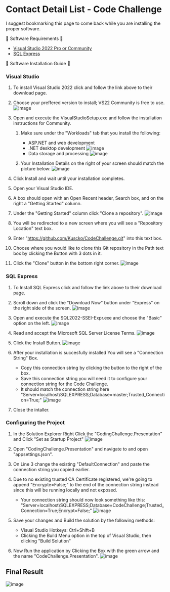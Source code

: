 # Contact Detail List - Code Challenge

I suggest bookmarking this page to come back while you are installing the proper software.

💾 Software Requirements 💾
- <a href="https://visualstudio.microsoft.com/downloads/">Visual Studio 2022 Pro or Community</a>
- <a href="https://www.microsoft.com/en-us/sql-server/sql-server-downloads">SQL Express</a>

🚀 Software Installation Guide 🚀

### Visual Studio
1. To install Visual Studio 2022 click and follow the link above to their download page. 
2. Choose your preffered version to install; VS22 Community is free to use.
![image](https://user-images.githubusercontent.com/31110844/217431081-56bc97fa-cbde-4698-808e-732ad71f583e.png)

3. Open and execute the VisualStudioSetup.exe and follow the installation instructions for Community.
    1. Make sure under the "Workloads" tab that you install the following:
       - ASP.NET and web development
       - .NET desktop development
    ![image](https://user-images.githubusercontent.com/31110844/217429808-f9ba3931-f689-4004-a143-ae5ddcd8706b.png)
       - Data storage and processing
    ![image](https://user-images.githubusercontent.com/31110844/217429858-60245288-9712-4467-bd6e-9fd4fb44a5ff.png)

    2. Your Installation Details on the right of your screen should match the picture below:
    ![image](https://user-images.githubusercontent.com/31110844/217429758-dcb9219d-4a88-4fd3-b10b-93599f137c47.png)

3. Click Install and wait until your installation completes.
4. Open your Visual Studio IDE.
5. A box should open with an Open Recent header, Search box, and on the right a "Getting Started" column.
6. Under the "Getting Started" column click "Clone a repository".
![image](https://user-images.githubusercontent.com/31110844/217430127-4f743482-7025-4893-a73f-fa0105594aeb.png)

7. You will be redirected to a new screen where you will see a "Repository Location" text box.
8. Enter "https://github.com/Kuscko/CodeChallenge.git" into this text box.
9. Choose where you would like to clone this Git repository in the Path text box by clicking the Button with 3 dots in it.
10. Click the "Clone" button in the bottom right corner.
![image](https://user-images.githubusercontent.com/31110844/217430468-c4359cf2-051d-4907-bb01-5b0c3982f3ff.png)


### SQL Express
1. To Install SQL Express click and follow the link above to their download page.
2. Scroll down and click the "Download Now" button under "Express" on the right side of the screen.
![image](https://user-images.githubusercontent.com/31110844/217428459-dfe1c19a-c532-4142-9627-e9aeff62b660.png)

3. Open and execute the SQL2022-SSEI-Expr.exe and choose the "Basic" option on the left.
![image](https://user-images.githubusercontent.com/31110844/217428804-8282b4e6-3c6c-429c-9d4b-a26a3a93b124.png)

4. Read and accept the Microsoft SQL Server License Terms.
![image](https://user-images.githubusercontent.com/31110844/217428996-c51a8c6b-4b68-4bc5-b3a5-130c1c0b3323.png)

5. Click the Install Button.
![image](https://user-images.githubusercontent.com/31110844/217429221-743c95df-2948-444f-9bd6-224f4cdb0014.png)

6. After your installation is succesfully installed You will see a "Connection String" Box.
   - Copy this connection string by clicking the button to the right of the box.
   - Save this connection string you will need it to configure your connection string for the Code Challenge. 
   - It should match the connection string here "Server=localhost\SQLEXPRESS;Database=master;Trusted_Connection=True;"
   ![image](https://user-images.githubusercontent.com/31110844/217429989-3db78b8d-4f2f-441d-a208-3cbf08950f9c.png)

7. Close the intaller. 

### Configuring the Project
1. In the Solution Explorer Right Click the "CodingChallenge.Presentation" and Click "Set as Startup Project"
![image](https://user-images.githubusercontent.com/31110844/217430765-d08a4c86-5a06-4e43-8bcf-6a440375a72c.png)

2. Open "CodingChallenge.Presentation" and navigate to and open "appsettings.json".
3. On Line 3 change the existing "DefaultConnection" and paste the connection string you copied earlier. 
4. Due to no existing trusted CA Certificate registered, we're going to append "Encrypte=False;" to the end of the connection string instead since this will be running locally and not exposed. 
   - Your connection string should now look something like this: "Server=localhost\\SQLEXPRESS;Database=CodeChallenge;Trusted_Connection=True;Encrypt=False;"
![image](https://user-images.githubusercontent.com/31110844/217436190-c9b40474-f13a-4d11-8cde-5ce4e9ac42e5.png)

5. Save your changes and Build the solution by the following methods:
   - Visual Studio Hotkeys: Ctrl+Shift+B
   - Clicking the Build Menu option in the top of Visual Studio, then clicking "Build Solution"
5. Now Run the application by Clicking the Box with the green arrow and the name "CodeChallenge.Presentation".
![image](https://user-images.githubusercontent.com/31110844/217419819-101e804f-53fb-4388-8026-e79d951ee5b2.png)

## Final Result
![image](https://user-images.githubusercontent.com/31110844/217437987-6e9bbe19-62eb-4856-bc45-6083e9e98c61.png)

